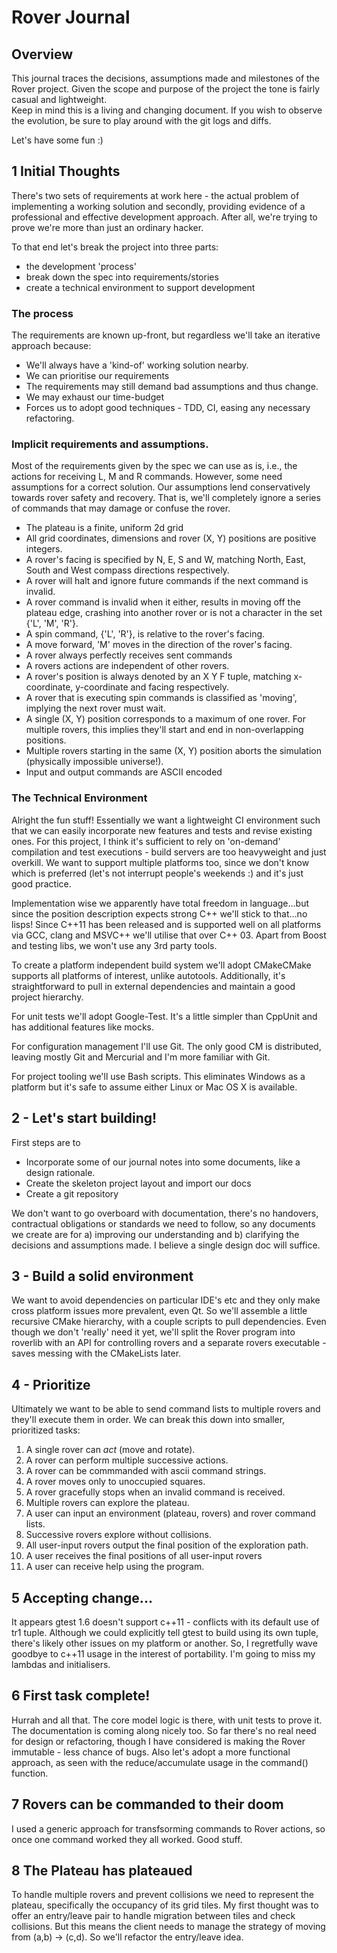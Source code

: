 Rover Journal
=============

Overview
--------

This journal traces the decisions, assumptions made and milestones of the Rover project.  Given the scope and purpose of the project the tone is fairly casual and lightweight.  
Keep in mind this is a living and changing document.  If you wish to observe the evolution, be sure to play around with the git logs and diffs.

Let's have some fun :)

1 Initial Thoughts
------------------

There's two sets of requirements at work here - the actual problem of implementing a working solution and secondly, providing evidence of a professional and effective development approach. After all, we're trying to prove we're more than just an ordinary hacker.

To that end let's break the project into three parts:
 * the development 'process'
 * break down the spec into requirements/stories
 * create a technical environment to support development


### The process

The requirements are known up-front, but regardless we'll take an iterative approach because:
  * We'll always have a 'kind-of' working solution nearby.
  * We can prioritise our requirements
  * The requirements may still demand bad assumptions and thus change.
  * We may exhaust our time-budget
  * Forces us to adopt good techniques - TDD, CI, easing any necessary refactoring.


### Implicit requirements and assumptions.

Most of the requirements given by the spec we can use as is, i.e., the actions for receiving L, M and R commands.  However, some need assumptions for a correct solution. Our assumptions lend conservatively towards rover safety and recovery.  That is, we'll completely ignore a series of commands that may damage or confuse the rover.

* The plateau is a finite, uniform 2d grid
* All grid coordinates, dimensions and rover (X, Y) positions are positive integers.
* A rover's facing is specified by N, E, S and W, matching North, East, South and West compass directions respectively.
* A rover will halt and ignore future commands if the next command is invalid.
* A rover command is invalid when it either, results in moving off the plateau edge, crashing into another rover or is not a character in the set {'L', 'M', 'R'}.
* A spin command, {'L', 'R'}, is relative to the rover's facing.
* A move forward, 'M' moves in the direction of the rover's facing.
* A rover always perfectly receives sent commands
* A rovers actions are independent of other rovers.
* A rover's position is always denoted by an X Y F tuple, matching x-coordinate, y-coordinate and facing respectively.
* A rover that is executing spin commands is classified as 'moving', implying the next rover must wait.
* A single (X, Y) position corresponds to a maximum of one rover.  For multiple rovers,
this implies they'll start and end in non-overlapping positions.
* Multiple rovers starting in the same (X, Y) position aborts the simulation (physically impossible universe!).
* Input and output commands are ASCII encoded


### The Technical Environment

Alright the fun stuff! Essentially we want a lightweight CI environment such that we 
can easily incorporate new features and tests and revise existing ones.  For this project, I think it's sufficient to rely on 'on-demand' compilation and test executions - build servers are too heavyweight and just overkill. We want to support multiple platforms too, since we don't know which is preferred (let's not interrupt people's weekends :) and it's just good practice. 

Implementation wise we apparently have total freedom in language…but since the position description expects strong C++ we'll stick to that…no lisps! Since C++11 has been released and is supported well on all platforms via GCC, clang and MSVC++ we'll utilise that over C++ 03.  Apart from Boost and testing libs, we won't use any 3rd party tools.

To create a platform independent build system we'll adopt CMakeCMake supports all platforms of interest, unlike autotools. Additionally, it's straightforward to pull in external dependencies and maintain a good project hierarchy.

For unit tests we'll adopt Google-Test.  It's a little simpler than CppUnit and has additional features like mocks.

For configuration management I'll use Git.  The only good CM is distributed, leaving mostly Git and Mercurial and I'm more familiar with Git.

For project tooling we'll use Bash scripts.  This eliminates Windows as a platform but it's safe to assume either Linux or Mac OS X is available.


## 2 - Let's start building!

First steps are to
* Incorporate some of our journal notes into some documents, like a design rationale.
* Create the skeleton project layout and import our docs
* Create a git repository

We don't want to go overboard with documentation, there's no handovers, contractual obligations or standards
we need to follow, so any documents we create are for a) improving our understanding and b) clarifying 
the decisions and assumptions made.  I believe a single design doc will suffice.

## 3 - Build a solid environment

We want to avoid dependencies on particular IDE's etc and they only make cross platform 
issues more prevalent, even Qt.  So we'll assemble a little recursive CMake hierarchy,
with a couple scripts to pull dependencies.  Even though we don't 'really' need it yet,
we'll split the Rover program into roverlib with an API for controlling rovers and a separate
rovers executable - saves messing with the CMakeLists later.


## 4 - Prioritize

Ultimately we want to be able to send command lists to multiple rovers 
and they'll execute them in order. We can break this down into smaller,
prioritized tasks:

1. A single rover can _act_ (move and rotate).
2. A rover can perform multiple successive actions.
3. A rover can be commmanded with ascii command strings.
4. A rover moves only to unoccupied squares.
5. A rover gracefully stops when an invalid command is received.
6. Multiple rovers can explore the plateau.
7. A user can input an environment (plateau, rovers) and rover command lists.
8. Successive rovers explore without collisions.
9. All user-input rovers output the final position of the exploration path.
9. A user receives the final positions of all user-input rovers 
10. A user can receive help using the program.

## 5 Accepting change...

It appears gtest 1.6 doesn't support c++11 - conflicts with its default use
of tr1 tuple.  Although we could explicitly tell gtest to build using
its own tuple, there's likely other issues on my platform or another.  So,
I regretfully wave goodbye to c++11 usage in the interest of portability.
I'm going to miss my lambdas and initialisers.

## 6 First task complete!

Hurrah and all that.  The core model logic is there, with unit tests to prove it.  The documentation is coming along nicely too.  So far there's no real need for design or refactoring, though I have considered is making the Rover immutable - less chance of bugs. Also let's adopt a more functional 
approach, as seen with the reduce/accumulate usage in the command() function.

## 7 Rovers can be commanded to their doom

I used a generic approach for transfsorming commands to Rover actions, so once one command worked
they all worked.  Good stuff.

## 8 The Plateau has plateaued
To handle multiple rovers and prevent collisions we need to represent the plateau, specifically the occupancy of its grid tiles.  My first thought was to offer
an entry/leave pair to handle migration between tiles and check collisions.  But
this means the client needs to manage the strategy of moving from (a,b) -> (c,d).
So we'll refactor the entry/leave idea.
